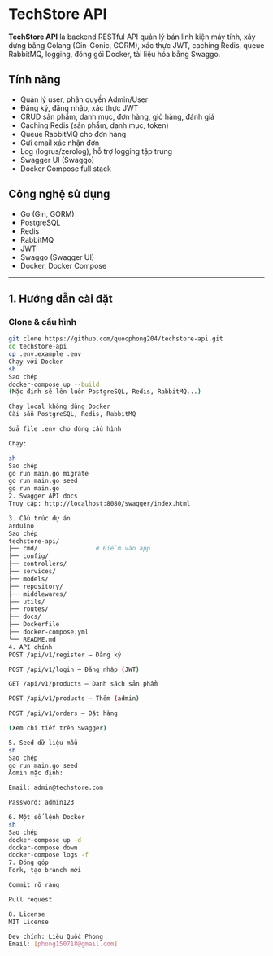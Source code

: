 # TechStore API

**TechStore API** là backend RESTful API quản lý bán linh kiện máy tính, xây dựng bằng Golang (Gin-Gonic, GORM), xác thực JWT, caching Redis, queue RabbitMQ, logging, đóng gói Docker, tài liệu hóa bằng Swaggo.

## Tính năng
- Quản lý user, phân quyền Admin/User
- Đăng ký, đăng nhập, xác thực JWT
- CRUD sản phẩm, danh mục, đơn hàng, giỏ hàng, đánh giá
- Caching Redis (sản phẩm, danh mục, token)
- Queue RabbitMQ cho đơn hàng
- Gửi email xác nhận đơn
- Log (logrus/zerolog), hỗ trợ logging tập trung
- Swagger UI (Swaggo)
- Docker Compose full stack

## Công nghệ sử dụng
- Go (Gin, GORM)
- PostgreSQL
- Redis
- RabbitMQ
- JWT
- Swaggo (Swagger UI)
- Docker, Docker Compose

---

## 1. Hướng dẫn cài đặt

### Clone & cấu hình
```sh
git clone https://github.com/quocphong204/techstore-api.git
cd techstore-api
cp .env.example .env
Chạy với Docker
sh
Sao chép
docker-compose up --build
(Mặc định sẽ lên luôn PostgreSQL, Redis, RabbitMQ...)

Chạy local không dùng Docker
Cài sẵn PostgreSQL, Redis, RabbitMQ

Sửa file .env cho đúng cấu hình

Chạy:

sh
Sao chép
go run main.go migrate
go run main.go seed
go run main.go
2. Swagger API docs
Truy cập: http://localhost:8080/swagger/index.html

3. Cấu trúc dự án
arduino
Sao chép
techstore-api/
├── cmd/                # Điểm vào app
├── config/
├── controllers/
├── services/
├── models/
├── repository/
├── middlewares/
├── utils/
├── routes/
├── docs/
├── Dockerfile
├── docker-compose.yml
└── README.md
4. API chính
POST /api/v1/register – Đăng ký

POST /api/v1/login – Đăng nhập (JWT)

GET /api/v1/products – Danh sách sản phẩm

POST /api/v1/products – Thêm (admin)

POST /api/v1/orders – Đặt hàng

(Xem chi tiết trên Swagger)

5. Seed dữ liệu mẫu
sh
Sao chép
go run main.go seed
Admin mặc định:

Email: admin@techstore.com

Password: admin123

6. Một số lệnh Docker
sh
Sao chép
docker-compose up -d
docker-compose down
docker-compose logs -f
7. Đóng góp
Fork, tạo branch mới

Commit rõ ràng

Pull request

8. License
MIT License

Dev chính: Liêu Quốc Phong
Email: [phong150718@gmail.com]
